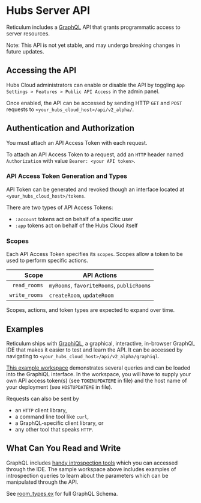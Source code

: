 # Hubs Server API
Reticulum includes a [GraphQL](https://graphql.org/) API that grants programmatic access to server resources. 

Note: This API is not yet stable, and may undergo breaking changes in future updates.

## Accessing the API
Hubs Cloud administrators can enable or disable the API by toggling `App Settings > Features > Public API Access` in the admin panel. 

Once enabled, the API can be accessed by sending HTTP `GET` and `POST` requests to `<your_hubs_cloud_host>/api/v2_alpha/`. 

## Authentication and Authorization
You must attach an API Access Token with each request.

To attach an API Access Token to a request, add an `HTTP` header named `Authorization` with value `Bearer: <your API token>`. 

### API Access Token Generation and Types
API Token can be generated and revoked though an interface located at `<your_hubs_cloud_host>/tokens`.

There are two types of API Access Tokens: 
- `:account` tokens act on behalf of a specific user
- `:app` tokens act on behalf of the Hubs Cloud itself

### Scopes
Each API Access Token specifies its `scopes`. Scopes allow a token to be used to perform specific actions.

| Scope | API Actions |
| --:            |         --- |      
| `read_rooms` | `myRooms`, `favoriteRooms`, `publicRooms` |
| `write_rooms` | `createRoom`, `updateRoom` |

Scopes, actions, and token types are expected to expand over time.

## Examples
Reticulum ships with [GraphiQL](https://github.com/graphql/graphiql/tree/main/packages/graphiql#graphiql), a graphical, interactive, in-browser GraphQL IDE that makes it easier to test and learn the API. It can be accessed by navigating to `<your_hubs_cloud_host>/api/v2_alpha/graphiql`. 

[This example workspace](../test/api/v2/graphiql-workspace-2023-02-17-11-24-40.json) demonstrates several queries and can be loaded into the GraphiQL interface. In the workspace, you will have to supply your own API access token(s) (see `TOKENUPDATEME` in file) and the host name of your deployment (see `HOSTUPDATEME` in file).

Requests can also be sent by
- an `HTTP` client library, 
- a command line tool like `curl`, 
- a GraphQL-specific client library, or
- any other tool that speaks `HTTP`. 

## What Can You Read and Write
GraphQL includes [handy introspection tools](https://graphql.org/learn/introspection/) which you can accessed through the IDE. The sample workspace above includes examples of introspection queries to learn about the parameters which can be manipulated through the API.

See [room_types.ex](../lib/ret_web/schema/room_types.ex) for full GraphQL Schema.
